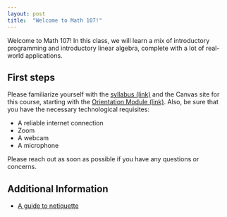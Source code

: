 ```yaml
---
layout: post
title:  "Welcome to Math 107!"
---
```

Welcome to Math 107!  In this class, we will learn a mix of introductory programming and introductory linear algebra, complete with a lot of real-world applications.

## First steps

Please familiarize yourself with the [syllabus (link)](https://wcasper.github.io/math107spring2022/extras/syllabus) and the Canvas site for this course, starting with the [Orientation Module (link)](https://csufullerton.instructure.com/courses/3252440/modules/7883087). Also, be sure that you have the necessary technological requisites:

* A reliable internet connection
* Zoom
* A webcam
* A microphone

Please reach out as soon as possible if you have any questions or concerns.

## Additional Information

* [A guide to netiquette](https://titaniumhelp.fullerton.edu/m/StudentSelf-HelpGuide/l/646667-student-what-is-netiquette)
